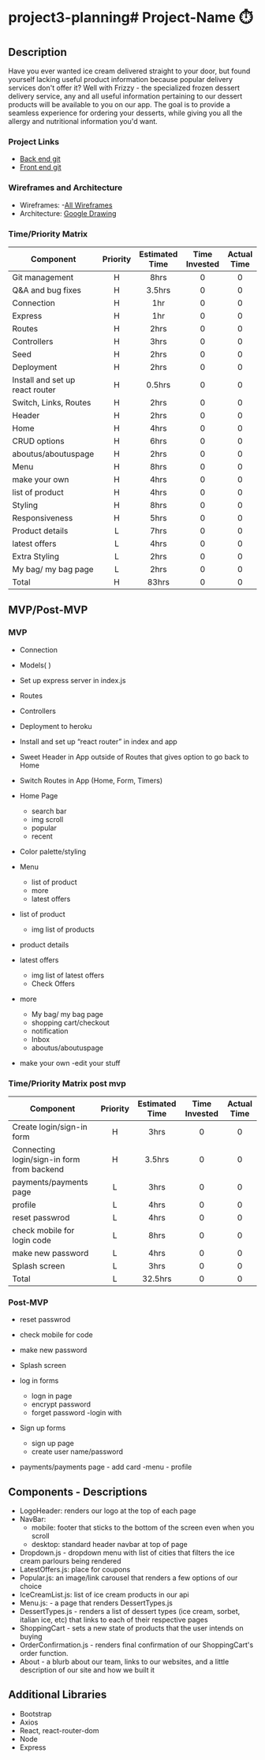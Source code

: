 # project3-planning# Project-Name ⏱️

## Description

Have you ever wanted ice cream delivered straight to your door, but found yourself lacking useful product information because popular delivery services don't offer it?
Well with Frizzy - the specialized frozen dessert delivery service, any and all useful information pertaining to our dessert products will be available to you on our app.
The goal is to provide a seamless experience for ordering your desserts, while giving you all the allergy and nutritional information you'd want.

### Project Links

- [Back end git](https://project3-icecream.herokuapp.com/icecream/)
- [Front end git](https://confident-shannon-bd54f9.netlify.app/)

### Wireframes and Architecture

- Wireframes: -[All Wireframes](https://wireframepro.mockflow.com/view/Mb3f454b8fa8eb608748b4bb2b52e85e91629472419819#/page/ff033a09a6c940779a8fbe2639fa0c)
- Architecture: [Google Drawing](https://docs.google.com/drawings/d/1pUDtzYKNxLvJLM2DC-nWmWA9VZZ3HOZQLnL0vZU2H9c/edit)

### Time/Priority Matrix

| Component                       | Priority | Estimated Time | Time Invested | Actual Time |
| ------------------------------- | :------: | :------------: | :-----------: | :---------: |
| Git management                  |    H     |      8hrs      |       0       |      0      |
| Q&A and bug fixes               |    H     |     3.5hrs     |       0       |      0      |
| Connection                      |    H     |      1hr       |       0       |      0      |
| Express                         |    H     |      1hr       |       0       |      0      |
| Routes                          |    H     |      2hrs      |       0       |      0      |
| Controllers                     |    H     |      3hrs      |       0       |      0      |
| Seed                            |    H     |      2hrs      |       0       |      0      |
| Deployment                      |    H     |      2hrs      |       0       |      0      |
| Install and set up react router |    H     |     0.5hrs     |       0       |      0      |
| Switch, Links, Routes           |    H     |      2hrs      |       0       |      0      |
| Header                          |    H     |      2hrs      |       0       |      0      |
| Home                            |    H     |      4hrs      |       0       |      0      |
| CRUD options                    |    H     |      6hrs      |       0       |      0      |
| aboutus/aboutuspage             |    H     |      2hrs      |       0       |      0      |
| Menu                            |    H     |      8hrs      |       0       |      0      |
| make your own                   |    H     |      4hrs      |       0       |      0      |
| list of product                 |    H     |      4hrs      |       0       |      0      |
| Styling                         |    H     |      8hrs      |       0       |      0      |
| Responsiveness                  |    H     |      5hrs      |       0       |      0      |
| Product details                 |    L     |      7hrs      |       0       |      0      |
| latest offers                   |    L     |      4hrs      |       0       |      0      |
| Extra Styling                   |    L     |      2hrs      |       0       |      0      |
| My bag/ my bag page             |    L     |      2hrs      |       0       |      0      |
| Total                           |    H     |     83hrs      |       0       |      0      |

## MVP/Post-MVP

### MVP

- Connection
- Models( )
- Set up express server in index.js
- Routes
- Controllers
- Deployment to heroku
- Install and set up “react router” in index and app
- Sweet Header in App outside of Routes that gives option to go back to Home
- Switch Routes in App (Home, Form, Timers)
- Home Page
  - search bar
  - img scroll
  - popular
  - recent
- Color palette/styling
- Menu

  - list of product
  - more
  - latest offers

- list of product
  - img list of products
- product details
- latest offers
  - img list of latest offers
  - Check Offers
- more
  - My bag/ my bag page
  - shopping cart/checkout
  - notification
  - Inbox
  - aboutus/aboutuspage
- make your own
  -edit your stuff

### Time/Priority Matrix post mvp

| Component                                  | Priority | Estimated Time | Time Invested | Actual Time |
| ------------------------------------------ | :------: | :------------: | :-----------: | :---------: |
| Create login/sign-in form                  |    H     |      3hrs      |       0       |      0      |
| Connecting login/sign-in form from backend |    H     |     3.5hrs     |       0       |      0      |
| payments/payments page                     |    L     |      3hrs      |       0       |      0      |
| profile                                    |    L     |      4hrs      |       0       |      0      |
| reset passwrod                             |    L     |      4hrs      |       0       |      0      |
| check mobile for login code                |    L     |      8hrs      |       0       |      0      |
| make new password                          |    L     |      4hrs      |       0       |      0      |
| Splash screen                              |    L     |      3hrs      |       0       |      0      |
| Total                                      |    L     |    32.5hrs     |       0       |      0      |

### Post-MVP

- reset passwrod
- check mobile for code

- make new password
- Splash screen
- log in forms
  - logn in page
  - encrypt password
  - forget password
    -login with
- Sign up forms
  - sign up page
  - create user name/password
- payments/payments page - add card
  -menu - profile

## Components - Descriptions

- LogoHeader: renders our logo at the top of each page
- NavBar:
  - mobile: footer that sticks to the bottom of the screen even when you scroll
  - desktop: standard header navbar at top of page
- Dropdown.js - dropdown menu with list of cities that filters the ice cream parlours being rendered
- LatestOffers.js: place for coupons
- Popular.js: an image/link carousel that renders a few options of our choice
- IceCreamList.js: list of ice cream products in our api
- Menu.js: - a page that renders DessertTypes.js
- DessertTypes.js - renders a list of dessert types (ice cream, sorbet, italian ice, etc) that links to each of their respective pages
- ShoppingCart - sets a new state of products that the user intends on buying
- OrderConfirmation.js - renders final confirmation of our ShoppingCart's order function.
- About - a blurb about our team, links to our websites, and a little description of our site and how we built it

## Additional Libraries

- Bootstrap
- Axios
- React, react-router-dom
- Node
- Express
